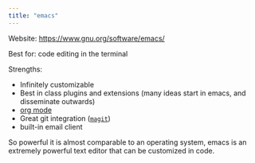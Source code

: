 ```yaml
---
title: "emacs"
---
```


Website: <https://www.gnu.org/software/emacs/>

Best for: code editing in the terminal

Strengths:

- Infinitely customizable
- Best in class plugins and extensions (many ideas start in emacs, and disseminate outwards)
- [org mode](https://orgmode.org/)
- Great git integration ([`magit`](https://magit.vc/))
- built-in email client

So powerful it is almost comparable to an operating system, emacs is an extremely powerful text editor that
can be customized in code.
